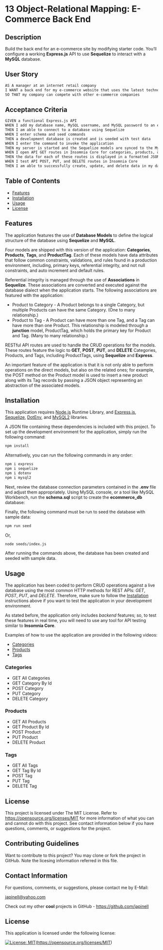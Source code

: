 # 13 Object-Relational Mapping: E-Commerce Back End

## Description

Build the back end for an e-commerce site by modifying starter code. You’ll configure a working **Express.js** API to use **Sequelize** to interact with a **MySQL** database.

## User Story

```md
AS A manager at an internet retail company
I WANT a back end for my e-commerce website that uses the latest technologies
SO THAT my company can compete with other e-commerce companies
```

## Acceptance Criteria

```md
GIVEN a functional Express.js API
WHEN I add my database name, MySQL username, and MySQL password to an environment variable file
THEN I am able to connect to a database using Sequelize
WHEN I enter schema and seed commands
THEN a development database is created and is seeded with test data
WHEN I enter the command to invoke the application
THEN my server is started and the Sequelize models are synced to the MySQL database
WHEN I open API GET routes in Insomnia Core for categories, products, or tags
THEN the data for each of these routes is displayed in a formatted JSON
WHEN I test API POST, PUT, and DELETE routes in Insomnia Core
THEN I am able to successfully create, update, and delete data in my database
```

## Table of Contents

- [Features](#features)
- [Installation](#installation)
- [Usage](#usage)
- [License](#license)

## Features

The application features the use of **Database Models** to define the logical structure of the database using **Sequelize** and **MySQL**.

Four models are shipped with this version of the application: **Categories**, **Products**, **Tags**, and **ProductTag**. Each of these models have data attributes that follow common constraints, validations, and rules found in a production environment, including, primary keys, referential integrity, and not null constraints, and auto increment and default rules.

Referential integrity is managed through the use of **Associations** in **Sequelize**. These associations are converted and executed against the database dialect when the application starts. The following associations are featured with the application:

- Product to Category - A Product belongs to a single Category, but multiple Products can have the same Category. (One to many relationship.)
- Product to Tag - A Product can have more than one Tag, and a Tag can have more than one Product. This relationship is modeled through a **junction** model, ProductTag, which holds the primary key for Product and Tag. (Many to many relationship.)

RESTful API routes are used to handle the CRUD operations for the models. These routes feature the logic to **GET**, **POST**, **PUT**, and **DELETE** Categories, Products, and Tags, including ProductTags, using **Sequelize** and **Express**.

An important feature of the application is that it is not only able to perform operations on the direct models, but also on the related ones; for example, the POST method on the Product model is used to insert a new product along with its Tag records by passing a JSON object representing an abstraction of the associated models.

## Installation

This application requires [Node.js](https://nodejs.org/en/) Runtime Library, and [Express.js](https://www.npmjs.com/package/express), [Sequelize](https://www.npmjs.com/package/sequelize), [DotEnv](https://www.npmjs.com/package/dotenv), and [MySQL2](https://www.npmjs.com/package/mysql2) libraries.

A JSON file containing these dependencies is included with this project. To set up the development environment for the application, simply run the following command:

```bash
npm install
```

Alternatively, you can run the following commands in any order:

```bash
npm i express
npm i sequelize
npm i dotenv
npm i mysql2
```

Next, review the database connection parameters contained in the **.env** file and adjust them appropriately. Using MySQL console, or a tool like MySQL Workbench, run the **schema.sql** script to create the **ecommerce_db** database:

Finally, the following command must be run to seed the database with sample data:

```bash
npm run seed
```

Or,

```bash
node seeds/index.js
```

After running the commands above, the database has been created and seeded with sample data.

## Usage

The application has been coded to perform CRUD operations against a live database using the most common HTTP methods for REST APIs: _GET_, _POST_, _PUT_, and _DELETE_. Therefore, make sure to follow the [Installation](#installation) instructions above if you want to test the application in your development environment.

As stated before, the application only includes _backend_ features; so, to test these features in real time, you will need to use any tool for API testing similar to **Insomnia Core**.

Examples of how to use the application are provided in the following videos:

- [Categories](#categories)
- [Products](#products)
- [Tags](#tags)

### Categories

- GET All Categories
- GET Category By Id
- POST Category
- PUT Category
- DELETE Category

### Products

- GET All Products
- GET Product By Id
- POST Product
- PUT Product
- DELETE Product

### Tags

- GET All Tags
- GET Tag By Id
- POST Tag
- PUT Tag
- DELETE Tag

## License

This project is licensed under The MIT License. Refer to https://opensource.org/licenses/MIT for more information of what you can and cannot do with this project. See contact information below if you have questions, comments, or suggestions for the project.

## Contributing Guidelines

Want to contribute to this project? You may clone or fork the project in GitHub. Note the licesing information referred in this file.

## Contact Information

For questions, comments, or suggestions, please contact me by E-Mail:

japinell@yahoo.com

Check out my other **cool** projects in GitHub - https://github.com/japinell

## License

This application is licensed under the following license:

[![License: MIT](https://img.shields.io/badge/License-MIT-yellow.svg)](https://opensource.org/licenses/MIT)(https://opensource.org/licenses/MIT)
